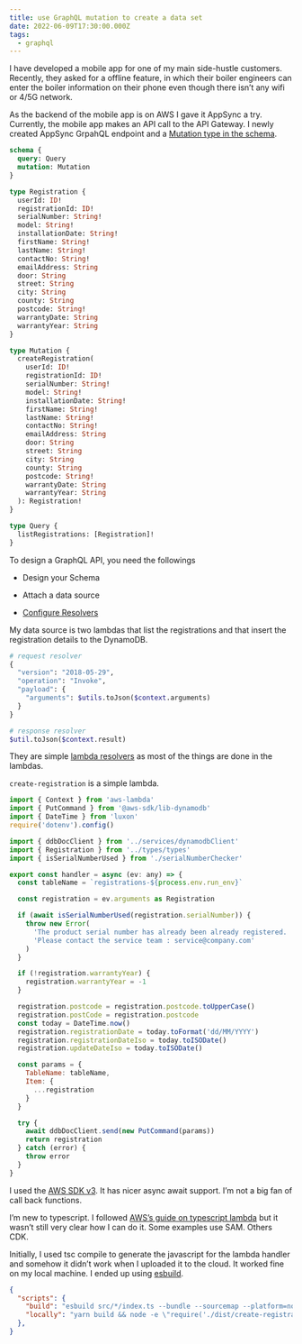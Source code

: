```yaml
---
title: use GraphQL mutation to create a data set
date: 2022-06-09T17:30:00.000Z
tags:
  - graphql
---
```


I have developed a mobile app for one of my main side-hustle customers. Recently, they asked for a offline feature, in which their boiler engineers can enter the boiler information on their phone even though there isn’t any wifi or 4/5G network. 

As the backend of the mobile app is on AWS I gave it AppSync a try. Currently, the mobile app makes an API call to the API Gateway. I newly created AppSync GrpahQL endpoint and a [Mutation type in the schema](https://graphql.org/learn/schema/).

```graphql
schema {
  query: Query
  mutation: Mutation
}

type Registration {
  userId: ID!
  registrationId: ID!
  serialNumber: String!
  model: String!
  installationDate: String!
  firstName: String!
  lastName: String!
  contactNo: String!
  emailAddress: String
  door: String
  street: String
  city: String
  county: String
  postcode: String!
  warrantyDate: String
  warrantyYear: String
}

type Mutation {
  createRegistration(
    userId: ID!
    registrationId: ID!
    serialNumber: String!
    model: String!
    installationDate: String!
    firstName: String!
    lastName: String!
    contactNo: String!
    emailAddress: String
    door: String
    street: String
    city: String
    county: String
    postcode: String!
    warrantyDate: String
    warrantyYear: String
  ): Registration!
}

type Query {
  listRegistrations: [Registration]!
}
```

To design a GraphQL API, you need the followings

- Design your Schema

- Attach a data source

- [Configure Resolvers](https://docs.aws.amazon.com/appsync/latest/devguide/resolver-util-reference.html#aws-appsync-resolver-mapping-template-util-reference)

My data source is two lambdas that list the registrations and that insert the registration details to the DynamoDB.

```graphql
# request resolver
{
  "version": "2018-05-29",
  "operation": "Invoke",
  "payload": {
    "arguments": $utils.toJson($context.arguments)
  }
}

# response resolver
$util.toJson($context.result)
```

They are simple [lambda resolvers](https://docs.aws.amazon.com/appsync/latest/devguide/tutorial-lambda-resolvers.html) as most of the things are done in the lambdas.

`create-registration` is a simple lambda.

```javascript
import { Context } from 'aws-lambda'
import { PutCommand } from '@aws-sdk/lib-dynamodb'
import { DateTime } from 'luxon'
require('dotenv').config()

import { ddbDocClient } from '../services/dynamodbClient'
import { Registration } from '../types/types'
import { isSerialNumberUsed } from './serialNumberChecker'

export const handler = async (ev: any) => {
  const tableName = `registrations-${process.env.run_env}`

  const registration = ev.arguments as Registration

  if (await isSerialNumberUsed(registration.serialNumber)) {
    throw new Error(
      'The product serial number has already been already registered. ' +
      'Please contact the service team : service@company.com'
    )
  }

  if (!registration.warrantyYear) {
    registration.warrantyYear = -1
  }

  registration.postcode = registration.postcode.toUpperCase()
  registration.postCode = registration.postcode
  const today = DateTime.now()
  registration.registrationDate = today.toFormat('dd/MM/YYYY')
  registration.registrationDateIso = today.toISODate()
  registration.updateDateIso = today.toISODate()

  const params = {
    TableName: tableName,
    Item: {
      ...registration
    }
  }

  try {
    await ddbDocClient.send(new PutCommand(params))
    return registration
  } catch (error) {
    throw error
  }
}
```

I used the [AWS SDK v3](https://www.rwilinski.me/blog/migrating-to-aws-sdk-v3/). It has nicer async await support. I’m not a big fan of call back functions.

I’m new to typescript. I followed [AWS’s guide on typescript lambda](https://docs.aws.amazon.com/lambda/latest/dg/lambda-typescript.html) but it wasn’t still very clear how I can do it. Some examples use SAM. Others CDK. 

Initially, I used tsc compile to generate the javascript for the lambda handler and somehow it didn’t work when I uploaded it to the cloud. It worked fine on my local machine. I ended up using [esbuild](https://esbuild.github.io/). 

```json
{
  "scripts": {
    "build": "esbuild src/*/index.ts --bundle --sourcemap --platform=node --target=es2020 --outdir=dist",
    "locally": "yarn build && node -e \"require('./dist/create-registrations').handler(require('./event.json')).then(x => console.log(x));\"",
  },
}
```

